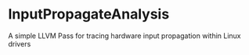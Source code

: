 # InputPropagateAnalysis
A simple LLVM Pass for tracing hardware input propagation within Linux drivers
